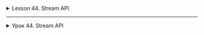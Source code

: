 <details>
<summary>Lesson 44. Stream API</summary>

# Lesson 44. Stream API. Introduction to Functional Programming and the Stream API in Java

Data processing is a standard task in development. Previously, you had to use loops or recursive functions to do this.
With the advent of the Java 8 Stream API, the data processing process has accelerated significantly. This language tool
allows you to describe how to process data, briefly and succinctly.

## What is the Java Stream API?

It is a Java language tool that allows you to use a functional style when working with different data structures.

To begin with, the stream needs a source from which it will receive objects. Most often these are collections, but not
always. For example, you can use a generator as a source, which has rules for creating objects.

The data in the stream is processed on intermediate operations. For example: we can filter the data, skip a few items,
limit the selection, and sort. Then the terminal operation is performed. It absorbs the data and outputs the result.

## Stream as an example of a simple task

For clarity, let's look at the example of using streams in comparison with the old solution of a similar problem.

The task is to find the sum of the odd numbers in the collection.

```java
Integer odd = collection.stream().filter(p -> p % 2 != 0).reduce((c1, c2) -> c1 + c2).orElse(0);
```

Here we see a functional style. Without streams, the same task has to be solved through the use of a loop:

```java
public class Example {
    public static void main(String[] args) {
        Integer oldOdd = 0;
        for (Integer i : collection) {
            if (i % 2 != 0) {
                oldOdd += i;
            }
        }
    }
}
```

Yes, at first glance, the cycle looks more understandable. But it's a matter of experience interacting with streams. You
get used to the fact that you can process data without using cycles very quickly.

## Advantages of Stream

Thanks to streams, you no longer need to write stereotypical code every time you have to do something with data: sort,
filter, transform. Developers think less about the standard implementation and spend more time on more complex things.

##### A few more advantages of streams:

- Support for weak connectivity. The less classes know about each other, the better.
- Parallelizing operations with collections has become easier. Where previously it would have been necessary to cycle,
  streams significantly reduce the amount of code.
- Methods

The `Stream API` does not modify the original collections, reducing the number of side effects.
Even complex data processing operations thanks to the `Stream API`
The `Stream API` looks concise and clear. In general, it becomes more convenient to write, and easier to read.

## How to create streams

#### The table below shows the main ways to create streams.

| Source                                  | Method                                 | Example                                                                                                                   |
|-----------------------------------------|----------------------------------------|---------------------------------------------------------------------------------------------------------------------------|
| Collection                              | `collection.stream()`                  | ``` Collection<String> collection = Arrays.asList("f5", "b6", "z7"); Stream<String> collectionS = collection.stream();``` |
| Values                                  | `Stream.of(v1,... vN)`                 | `` Stream<String> Value = Stream.of("f5", "b6", "z7");``                                                                  |
| Primitives                              | `IntStream.of(1, ... N)`               | ``` IntStream intS = IntStream.of(9, 8, 7);```                                                                            |
|                                         | `DoubleStream.of(1.1, … N)`            | ``` DoubleStream doubleS = DoubleStream.of(2.4, 8.9);```                                                                  |
| Array                                   | `Arrays.stream(arr)`                   | `` String[] arr ={"f5","b6","z7"}; Stream<String> arrS = Arrays.stream(arr);``                                            |
| File — each new line becomes an element | `Files.lines(file_path)`               | `` Stream<String> fromFileS = Files.lines(Paths.get("doc.txt "))``                                                        |
| Stream.builder                          | `Stream.builder().add(...)....build()` | ``` Stream.builder().add("f5").add("b6").build();```                                                                      |

## Streaming methods

There are two types of methods available in the Stream API — pipeline and terminal. In addition, there are a number of
special methods for working with numeric streams and several methods for checking parallelism/ consistency. But this is
a formal separation.

There can be many pipeline methods in a stream. There is only one terminal method. After its execution, the stream ends.

Nothing happens until you call the terminal method. That's because conveyor methods are lazy. This means that they
process the data and wait for the command to pass it to the terminal method. We recommend not to be lazy as pipeline
methods, but to be trained in order to have full knowledge of working with the Java Stream API.

### Conveyor belts

| Method | What will | Use | Do
|------------|---------------------------------------------------------------------------------------|---------------------------------------------------------------------------------------------------------------------------|
| `filter` | Works as a filter, returns values that match the specified
condition | `` collection.stream().filter("e22"::equals).count();```                                                                 |
| `sorted`   | Sorts the elements in a natural order; you can use the `Comparator`          | ``` collection.stream().sorted().collect(Collectors.toList());```                                                         |
| `limit`    | Limits the output by the amount that you specify | `` collection.stream().limit(10).collect(
Collectors.ToList());``                                                        |
| `skip`     | Skips the number of items you specified | `` collection.stream().skip(3).findFirst().orElse("
4");```                                                               |
| `distinct` | Finds and removes elements that are repeated; returns elements without repetitions |`` collection.stream().distinct().collect(Collectors.ToList());``                                                       |
| `peek`     | Performs an action on each element of the elements, returns a stream with the original elements | `` collection.stream().map(String::toLowerCase).peek((e) -> System.out.print("," + e)). collect(Collectors.ToList());`` |
| `map`      | Performs actions on each element; returns elements with the results of functions | `` Stream.of("3", "4", "5"). map(Integer::parseInt).map(x -> x + 10).forEach(System.out::println);```                     |
| `mapToInt` | It will work as a `map`, only it will return a
numeric `stream`                                  | ``` collection.stream().mapToInt((s) -> Integer.parseInt(s)).toArray();```                                                |
| `flatMap` | Will work as a `map`, but will convert one element to zero, one, or many others | `` collection.stream()
.flatMap((p) -> Arrays.asList(p.split(",")).stream()).toArray(String[]::new);```                   |

### Terminal

| Method | What will | Use | Do
|------------------|---------------------------------------------------------------------------------------|------------------------------------------------------------------------------------------|
| ` findFirst` | Returns the element corresponding to the condition that stands
first | ``` collection.stream().findFirst().orElse("10");```                                     |
| `findAny` | Will return any element matching the
condition | ``` collection.stream().findAny().orElse("10");```                                       |
| `collect`        | Will collect the processing results in a collection and not
only | ``` collection.stream().filter((s) -> s.contains("10")).collect(Collectors.toList());``` |
| `count`          | Counts and outputs how many elements match the
condition | ```collection.stream().filter("f5"::equals).count();```                                 |
| `anyMatch`       | True when at least one element meets the
conditions | `` collection.stream().anyMatch("f5"::equals);``                                       |
| `noneMatch`      | True when no element matches the
conditions | `` collection.stream().noneMatch("b6"::equals);``                                      |
| `allMatch`       | True when all elements meet the
conditions | `` collection.stream().allMatch((s) -> s.contains("8"));``                             |
| `min`            | Will find the smallest element using the passed
comparator | `` collection.stream().min(String::compareTo).get();``                                 |
| `max`            | Will find the largest element using the passed
comparator | `` collection.stream().max(String::compareTo).get();``                                 |
| `forEach`        | Will apply the function to all elements, but cannot guarantee the execution
order | ``` set.stream().forEach((p) -> p.append("_2"));```                                      |
| `forEachOrdered` | Will apply the function to all elements in turn, the order of execution can be guaranteed
by | ``` list.stream().forEachOrdered((p) -> p.append("_nv"));```                             |
| `toArray`        | Will bring the stream values to the
array |``` collection.stream().map(String::toLowerCase).toArray(String[]::new);```              |
| `reduce`         | Converts all elements into one
object | ``` collection.stream().reduce((c1, c2) -> c1 + c2).OrElse(0);```                        |

### Pipeline operations process data and pass it further down the pipeline without terminating the stream, while terminal operations process data and return the result, terminating the stream.

#### Examples Of Pipeline Operations:

- filter:

```java
public class Example {
    public static void main(String[] args) {
        List<String> myList = Arrays.asList("a1", "a2", "b1", "c2", "c1");
        myList.stream().filter(s -> s.startsWith("c"))
                .map(String::toUpperCase)
                .sorted()
                .forEach(System.out::println);  // Output: C1 C2
    }
}

```

- map:

```java
public class Example {
    public static void main(String[] args) {
        List<String> myList = Arrays.asList("a1", "a2", "b1", "c2", "c1");
        myList.stream()
                .map(String::toUpperCase)
                .sorted((a, b) -> b.compareTo(a))
                .forEach(System.out::println);  // Output: C2 C1 B1 A2 A1
    }
}
```

#### Examples Of Terminal Operations:

- forEach:

```java
public class Example {
    public static void main(String[] args) {
        List<String> myList = Arrays.asList("a1", "a2", "b1", "c2", "c1");
        myList.stream()
                .filter(s -> s.startsWith("a"))
                .forEach(System.out::println);  // Output: a1 a2
    }
}
```

- collect:

```java
public class Example {
    public static void main(String[] args) {
        List<String> myList = Arrays.asList("a1", "a2", "b1", "c2", "c1");
        List<String> resultList = myList
                .stream()
                .map(String::toUpperCase)
                .collect(Collectors.toList());  // resultList: [A1, A2, B1, C2, C1]
    }
}
```

</details>

-------------------------------------


<details>
<summary>Урок 44. Stream API</summary>

# Урок 44. Stream API. Введение в Функциональное Программирование и Stream API в Java

Обработка данных — стандартная задача при разработке. Раньше для этого приходилось использовать циклы или рекурсивные
функции. С появлением в Java 8 Stream API процесс обработки данных значительно ускорился. Этот инструмент языка
позволяет описать, как нужно обработать данные, кратко и емко.

## Что такое Java Stream API

Это инструмент языка Java, который позволяет использовать функциональный стиль при работе с разными структурами данных.

Для начала стриму нужен источник, из которого он будет получать объекты. Чаще всего это коллекции, но не всегда.
Например, можно взять в качестве источника генератор, у которого заданы правила создания объектов.

Данные в стриме обрабатываются на промежуточных операциях. Например: мы можем отфильтровать данные, пропустить несколько
элементов, ограничить выборку, выполнить сортировку. Затем выполняется терминальная операция. Она поглощает данные и
выдает результат.

## Stream на примере простой задачи

Для наглядности посмотрим на примере использование стримов в сравнении со старым решением аналогичной задачи.

Задача — найти сумму нечетных чисел в коллекции.

```java
Integer odd = collection.stream().filter(p -> p % 2 != 0).reduce((c1, c2) -> c1 + c2).orElse(0);
```

Здесь мы видим функциональный стиль. Без стримов эту же задачу приходится решать через использование цикла:

```java
public class Example {
    public static void main(String[] args) {
        Integer oldOdd = 0;
        for (Integer i : collection) {
            if (i % 2 != 0) {
                oldOdd += i;
            }
        }
    }
}
```

Да, на первый взгляд цикл выглядит более понятным. Но это вопрос опыта взаимодействия со стримами. Очень быстро
привыкаешь к тому, что можно обрабатывать данные без использования циклов.

## Преимущества Stream

Благодаря стримам больше не нужно писать стереотипный код каждый раз, когда приходится что-то делать с данными:
сортировать, фильтровать, преобразовывать. Разработчики меньше думают о стандартной реализации и больше времени уделяют
более сложным вещам.

##### Еще несколько преимуществ стримов:

- Поддержка слабой связанности. Чем меньше классы знают друг про друга, тем лучше.
- Распараллеливать проведений операций с коллекциями стало проще. Там, где раньше пришлось бы проходить циклом, стримы
  значительно сокращают количество кода.
- Методы

`Stream API` не изменяют исходные коллекции, уменьшая количество побочных эффектов.
Даже сложные операции по обработке данных благодаря `Stream API`
`Stream API` выглядят лаконично и понятно. В общем, писать становится удобнее, а читать — проще.

## Как создавать стримы

#### В таблице ниже — основные способы создания стримов.

| Источник                                        | Способ                                 | Пример                                                                                                                    |
|-------------------------------------------------|----------------------------------------|---------------------------------------------------------------------------------------------------------------------------|
| Коллекция                                       | `collection.stream()`                  | ``` Collection<String> collection = Arrays.asList("f5", "b6", "z7"); Stream<String> collectionS = collection.stream();``` |
| Значения                                        | `Stream.of(v1,… vN)`                   | ``` Stream<String> valuesS = Stream.of("f5", "b6", "z7");```                                                              |
| Примитивы                                       | `IntStream.of(1, … N)`                 | ``` IntStream intS = IntStream.of(9, 8, 7);```                                                                            |
|                                                 | `DoubleStream.of(1.1, … N)`            | ``` DoubleStream doubleS = DoubleStream.of(2.4, 8.9);```                                                                  |
| Массив                                          | `Arrays.stream(arr)`                   | ``` String[] arr = {"f5","b6","z7"}; Stream<String> arrS = Arrays.stream(arr);```                                         |
| Файл — каждая новая строка становится элементом | `Files.lines(file_path)`               | ``` Stream<String> fromFileS = Files.lines(Paths.get("doc.txt"))```                                                       |
| Stream.builder                                  | `Stream.builder().add(...)....build()` | ``` Stream.builder().add("f5").add("b6").build();```                                                                      |

## Методы стримов

В Stream API доступны методы двух видов — конвейерные и терминальные. Кроме них можно выделить ряд спецметодов для
работы с числовыми стримами и несколько методов для проверки параллельности/последовательности. Но это формальное
разделение.

Конвейерных методов в стриме может быть много. Терминальный метод — только один. После его выполнения стрим завершается.

Пока вы не вызвали терминальный метод, ничего не происходит. Все потому, что конвейерные методы ленятся. Это значит, что
они обрабатывают данные и ждут команды, чтобы передать их терминальному методу. Мы рекомендуем не лениться как
конвейерные методы, а пройти обучение чтобы иметь полноценные знания для работы с Java Stream API.

### Конвейерные

| Метод      | Что сделает                                                                           | Использование                                                                                                             |
|------------|---------------------------------------------------------------------------------------|---------------------------------------------------------------------------------------------------------------------------|
| `filter`   | Отработает как фильтр, вернет значения, которые подходят под заданное условие         | ``` collection.stream().filter("e22"::equals).count();```                                                                 |
| `sorted`   | Отсортирует элементы в естественном порядке; можно использовать `Comparator`          | ``` collection.stream().sorted().collect(Collectors.toList());```                                                         |
| `limit`    | Лимитирует вывод по тому, количеству, которое вы укажете                              | ``` collection.stream().limit(10).collect(Collectors.toList());```                                                        |
| `skip`     | Пропустит указанное вами количество элементов                                         | ``` collection.stream().skip(3).findFirst().orElse("4");```                                                               |
| `distinct` | Найдет и уберет элементы, которые повторяются; вернет элементы без повторов           | ``` collection.stream().distinct().collect(Collectors.toList());```                                                       |
| `peek`     | Выполнит действие над каждым элементом элементов, вернет стрим с исходными элементами | ``` collection.stream().map(String::toLowerCase).peek((e) -> System.out.print("," + e)). collect(Collectors.toList());``` |
| `map`      | Выполнит действия над каждым элементом; вернет элементы с результатами функций        | ``` Stream.of("3", "4", "5").map(Integer::parseInt).map(x -> x + 10).forEach(System.out::println);```                     |
| `mapToInt` | Сработает как `map`, только вернет числовой `stream`                                  | ``` collection.stream().mapToInt((s) -> Integer.parseInt(s)).toArray();```                                                |
| `flatMap`  | Сработает как `map`, но преобразует один элемент в ноль, один или множество других    | ``` collection.stream().flatMap((p) -> Arrays.asList(p.split(",")).stream()).toArray(String[]::new);```                   |

### Терминальные

| Метод            | Что сделает                                                                           | Использование                                                                            |
|------------------|---------------------------------------------------------------------------------------|------------------------------------------------------------------------------------------|
| `findFirst`      | Вернет элемент, соответствующий условию, который стоит первым                         | ``` collection.stream().findFirst().orElse("10");```                                     |
| `findAny`        | Вернет любой элемент, соответствующий условию                                         | ``` collection.stream().findAny().orElse("10");```                                       |
| `collect`        | Соберет результаты обработки в коллекции и не только                                  | ``` collection.stream().filter((s) -> s.contains("10")).collect(Collectors.toList());``` |
| `count`          | Посчитает и выведет, сколько элементов, соответствующих условию                       | ``` collection.stream().filter("f5"::equals).count();```                                 |
| `anyMatch`       | True, когда хоть один элемент соответствует условиям                                  | ``` collection.stream().anyMatch("f5"::equals);```                                       |
| `noneMatch`      | True, когда ни один элемент не соответствует условиям                                 | ``` collection.stream().noneMatch("b6"::equals);```                                      |
| `allMatch`       | True, когда все элементы соответствуют условиям                                       | ``` collection.stream().allMatch((s) -> s.contains("8"));```                             |
| `min`            | Найдет самый маленький элемент, используя переданный сравнитель                       | ``` collection.stream().min(String::compareTo).get();```                                 |
| `max`            | Найдет самый большой элемент, используя переданный сравнитель                         | ``` collection.stream().max(String::compareTo).get();```                                 |
| `forEach`        | Применит функцию ко всем элементам, но порядок выполнения гарантировать не может      | ``` set.stream().forEach((p) -> p.append("_2"));```                                      |
| `forEachOrdered` | Применит функцию ко всем элементам по очереди, порядок выполнения гарантировать может | ``` list.stream().forEachOrdered((p) -> p.append("_nv"));```                             |
| `toArray`        | Приведет значения стрима к массиву                                                    | ``` collection.stream().map(String::toLowerCase).toArray(String[]::new);```              |
| `reduce`         | Преобразует все элементы в один объект                                                | ``` collection.stream().reduce((c1, c2) -> c1 + c2).orElse(0);```                        |

### Конвейерные операции обрабатывают данные и передают их дальше по конвейеру, не завершая поток, в то время как терминальные операции обрабатывают данные и возвращают результат, завершая поток.

#### Примеры Конвейерных Операций:

- filter:

```java
public class Example {
    public static void main(String[] args) {
        List<String> myList = Arrays.asList("a1", "a2", "b1", "c2", "c1");
        myList.stream().filter(s -> s.startsWith("c"))
                .map(String::toUpperCase)
                .sorted()
                .forEach(System.out::println);  // Output: C1 C2
    }
}

```

- map:

```java
public class Example {
    public static void main(String[] args) {
        List<String> myList = Arrays.asList("a1", "a2", "b1", "c2", "c1");
        myList.stream()
                .map(String::toUpperCase)
                .sorted((a, b) -> b.compareTo(a))
                .forEach(System.out::println);  // Output: C2 C1 B1 A2 A1
    }
}
```

#### Примеры Терминальных Операций:

- forEach:

```java
public class Example {
    public static void main(String[] args) {
        List<String> myList = Arrays.asList("a1", "a2", "b1", "c2", "c1");
        myList.stream()
                .filter(s -> s.startsWith("a"))
                .forEach(System.out::println);  // Output: a1 a2
    }
}
```

- collect:

```java
public class Example {
    public static void main(String[] args) {
        List<String> myList = Arrays.asList("a1", "a2", "b1", "c2", "c1");
        List<String> resultList = myList
                .stream()
                .map(String::toUpperCase)
                .collect(Collectors.toList());  // resultList: [A1, A2, B1, C2, C1]
    }
}
```

</details>
